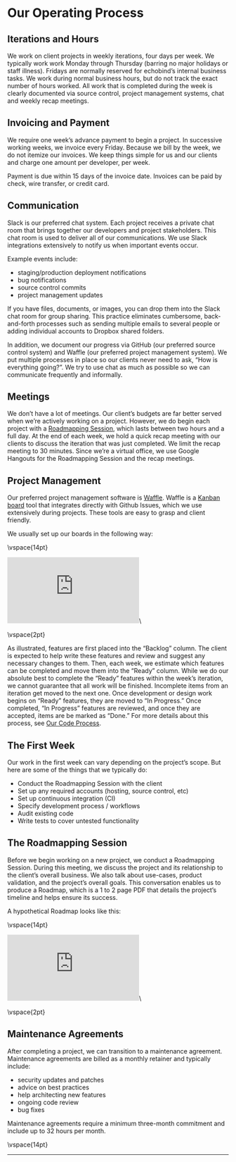 # Our Operating Process

## Iterations and Hours
We work on client projects in weekly iterations, four days per week. We typically work work Monday through Thursday (barring no major holidays or staff illness). Fridays are normally reserved for echobind’s internal business tasks. We work during normal business hours, but do not track the exact number of hours worked. All work that is completed during the week is clearly documented via source control, project management systems, chat and weekly recap meetings.

## Invoicing and Payment
We require one week’s advance payment to begin a project. In successive working weeks, we invoice every Friday. Because we bill by the week, we do not itemize our invoices. We keep things simple for us and our clients and charge one amount per developer, per week. 

Payment is due within 15 days of the invoice date. Invoices can be paid by check, wire transfer, or credit card. 

## Communication
Slack is our preferred chat system. Each project receives a private chat room that brings together our developers and project stakeholders. This chat room is used to deliver all of our communications. We use Slack integrations extensively to notify us when important events occur.

Example events include:
- staging/production deployment notifications
- bug notifications
- source control commits
- project management updates

If you have files, documents, or images, you can drop them into the Slack chat room for group sharing. This practice eliminates cumbersome, back-and-forth processes such as sending multiple emails to several people or adding individual accounts to Dropbox shared folders.

In addition, we document our progress via GitHub (our preferred source control system) and Waffle (our preferred project management system). We put multiple processes in place so our clients never need to ask, “How is everything going?”. We try to use chat as much as possible so we can communicate frequently and informally.

## Meetings

We don’t have a lot of meetings. Our client’s budgets are far better served when we’re actively working on a project. However, we do begin each project with a [Roadmapping Session](#the-roadmapping-session), which lasts between two hours and a full day. At the end of each week, we hold a quick recap meeting with our clients to discuss the iteration that was just completed. We limit the recap meeting to 30 minutes. Since we’re a virtual office, we use Google Hangouts for the Roadmapping Session and the recap meetings. 

## Project Management

Our preferred project management software is [Waffle](http://waffle.io). Waffle is a [Kanban board](http://en.wikipedia.org/wiki/Kanban_board) tool that integrates directly with Github Issues, which we use extensively during projects. These tools are easy to grasp and client friendly.

We usually set up our boards in the following way:

\vspace{14pt}

![waffle screenshot](http://echobind.s3.amazonaws.com/images/playbook/waffle.pdf)\

\vspace{2pt}

As illustrated, features are first placed into the “Backlog” column. The client is expected to help write these features and review and suggest any necessary changes to them. Then, each week, we estimate which features can be completed and move them into the “Ready” column. While we do our absolute best to complete the “Ready” features within the week’s iteration, we cannot guarantee that all work will be finished. Incomplete items from an iteration get moved to the next one. Once development or design work begins on “Ready” features, they are moved to “In Progress.” Once completed, “In Progress” features are reviewed, and once they are accepted, items are be marked as “Done.”  For more details about this process, see [Our Code Process](#our-code-process). 

## The First Week
Our work in the first week can vary depending on the project’s scope. But here are some of the things that we typically do:

- Conduct the Roadmapping Session with the client
- Set up any required accounts (hosting, source control, etc)
- Set up continuous integration (CI)
- Specify development process / workflows 
- Audit existing code
- Write tests to cover untested functionality

## The Roadmapping Session

Before we begin working on a new project, we conduct a Roadmapping Session. During this meeting, we discuss the project and its relationship to the client’s overall business. We also talk about use-cases, product validation, and the project’s overall goals. This conversation enables us to produce a Roadmap, which is a 1 to 2 page PDF that details the project’s timeline and helps ensure its success.

A hypothetical Roadmap looks like this:

\vspace{14pt}

![roadmap example](http://echobind.s3.amazonaws.com/images/playbook/roadmap.pdf)\

\vspace{2pt}


## Maintenance Agreements

After completing a project, we can transition to a maintenance agreement. Maintenance agreements are billed as a monthly retainer and typically include:

- security updates and patches
- advice on best practices
- help architecting new features  
- ongoing code review
- bug fixes

Maintenance agreements require a minimum three-month commitment and include up to 32 hours per month.

\vspace{14pt}

---